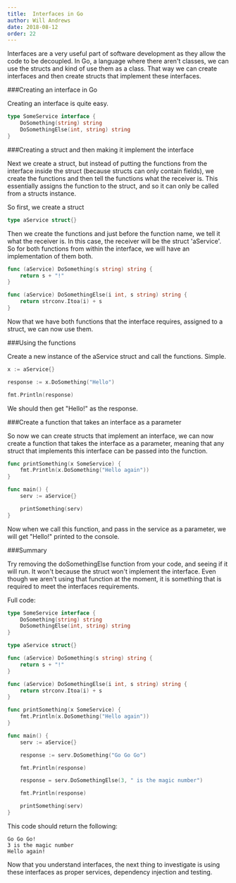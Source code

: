 ```yaml
---
title:  Interfaces in Go
author: Will Andrews
date: 2018-08-12
order: 22
---
```


Interfaces are a very useful part of software development as they allow the code to be decoupled. In Go, a language where there aren't classes, we can use the structs and kind of use them as a class. That way we can create interfaces and then create structs that implement these interfaces.

###Creating an interface in Go

Creating an interface is quite easy. 

```go
type SomeService interface {
    DoSomething(string) string
    DoSomethingElse(int, string) string
}
```

###Creating a struct and then making it implement the interface

Next we create a struct, but instead of putting the functions from the interface inside the struct (because structs can only contain fields), we create the functions and then tell the functions what the receiver is. This essentially assigns the function to the struct, and so it can only be called from a structs instance.

So first, we create a struct
```go
type aService struct{}
```

Then we create the functions and just before the function name, we tell it what the receiver is. In this case, the receiver will be the struct 'aService'. So for both functions from within the interface, we will have an implementation of them both.
```go
func (aService) DoSomething(s string) string {
    return s + "!"
}

func (aService) DoSomethingElse(i int, s string) string {
    return strconv.Itoa(i) + s
}
```

Now that we have both functions that the interface requires, assigned to a struct, we can now use them.

###Using the functions 

Create a new instance of the aService struct and call the functions. Simple.

```go
x := aService{}

response := x.DoSomething("Hello")

fmt.Println(response)
```

We should then get "Hello!" as the response.

###Create a function that takes an interface as a parameter

So now we can create structs that implement an interface, we can now create a function that takes the interface as a parameter, meaning that any struct that implements this interface can be passed into the function.

```go
func printSomething(x SomeService) {
    fmt.Println(x.DoSomething("Hello again"))
}

func main() {
    serv := aService{}

    printSomething(serv)
}
```

Now when we call this function, and pass in the service as a parameter, we will get "Hello!" printed to the console.

###Summary

Try removing the doSomethingElse function from your code, and seeing if it will run. It won't because the struct won't implement the interface. Even though we aren't using that function at the moment, it is something that is required to meet the interfaces requirements.

Full code:

```go
type SomeService interface {
    DoSomething(string) string
    DoSomethingElse(int, string) string
}

type aService struct{}

func (aService) DoSomething(s string) string {
    return s + "!"
}

func (aService) DoSomethingElse(i int, s string) string {
    return strconv.Itoa(i) + s
}

func printSomething(x SomeService) {
    fmt.Println(x.DoSomething("Hello again"))
}

func main() {
    serv := aService{}

    response := serv.DoSomething("Go Go Go")

    fmt.Println(response)

    response = serv.DoSomethingElse(3, " is the magic number")

    fmt.Println(response)

    printSomething(serv)
}
```
This code should return the following:
```
Go Go Go!
3 is the magic number
Hello again!
```

Now that you understand interfaces, the next thing to investigate is using these interfaces as proper services, dependency injection and testing.